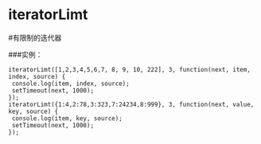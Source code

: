 iteratorLimt
============

#有限制的迭代器

###实例：

    iteratorLimt([1,2,3,4,5,6,7, 8, 9, 10, 222], 3, function(next, item, index, source) {
     console.log(item, index, source);
     setTimeout(next, 1000);
    });
    iteratorLimt({1:4,2:78,3:323,7:24234,8:999}, 3, function(next, value, key, source) {    
     console.log(item, key, source);
     setTimeout(next, 1000);
    });
